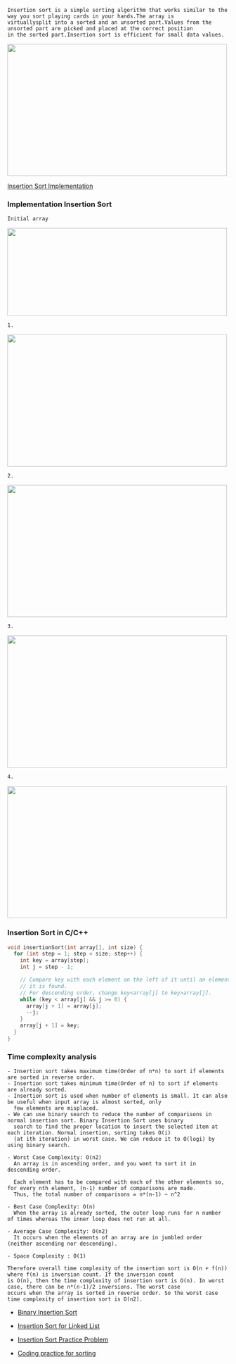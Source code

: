 ```
Insertion sort is a simple sorting algorithm that works similar to the way you sort playing cards in your hands.The array is 
virtuallysplit into a sorted and an unsorted part.Values from the unsorted part are picked and placed at the correct position 
in the sorted part.Insertion sort is efficient for small data values.
```
<img src="https://user-images.githubusercontent.com/59710234/171119362-3f4e7e6e-9ce5-4489-bc6f-4d5869fc8c87.png" width="500" height="300" />

[Insertion Sort Implementation](https://youtu.be/OGzPmgsI-pQ)

### Implementation Insertion Sort

```
Initial array
```
<img src="https://user-images.githubusercontent.com/59710234/171121587-4cbe9648-6c98-49f2-a775-d92d1fb6ef3a.png" width="500" height="200" />

```
1.
```

<img src="https://user-images.githubusercontent.com/59710234/171119573-6a365939-71a6-4032-be25-fcdcaf028c21.png" width="500" height="300" />

```
2.
```

<img src="https://user-images.githubusercontent.com/59710234/171121608-b110a141-bb54-46a1-837b-c0dff9dfc909.png" width="500" height="300" />

```
3.
```

<img src="https://user-images.githubusercontent.com/59710234/171121630-1f80eaa3-6193-4d7f-8a7f-e3a956a02672.png" width="500" height="300" />

```
4.
```

<img src="https://user-images.githubusercontent.com/59710234/171121647-8223610b-433d-475d-ab30-7d1733bb9872.png" width="500" height="300" />

### Insertion Sort in C/C++
```c++
void insertionSort(int array[], int size) {
  for (int step = 1; step < size; step++) {
    int key = array[step];
    int j = step - 1;

    // Compare key with each element on the left of it until an element smaller than
    // it is found.
    // For descending order, change key<array[j] to key>array[j].
    while (key < array[j] && j >= 0) {
      array[j + 1] = array[j];
      --j;
    }
    array[j + 1] = key;
  }
}
```
### Time complexity analysis
```
- Insertion sort takes maximum time(Order of n*n) to sort if elements are sorted in reverse order.
- Insertion sort takes minimum time(Order of n) to sort if elements are already sorted.
- Insertion sort is used when number of elements is small. It can also be useful when input array is almost sorted, only 
  few elements are misplaced.
- We can use binary search to reduce the number of comparisons in normal insertion sort. Binary Insertion Sort uses binary 
  search to find the proper location to insert the selected item at each iteration. Normal insertion, sorting takes O(i) 
  (at ith iteration) in worst case. We can reduce it to O(logi) by using binary search.
```
```
- Worst Case Complexity: O(n2) 
  An array is in ascending order, and you want to sort it in descending order. 
  
  Each element has to be compared with each of the other elements so, for every nth element, (n-1) number of comparisons are made.
  Thus, the total number of comparisons = n*(n-1) ~ n^2

- Best Case Complexity: O(n)
  When the array is already sorted, the outer loop runs for n number of times whereas the inner loop does not run at all.

- Average Case Complexity: O(n2) 
  It occurs when the elements of an array are in jumbled order (neither ascending nor descending).

- Space Complexity : O(1)
```
```
Therefore overall time complexity of the insertion sort is O(n + f(n)) where f(n) is inversion count. If the inversion count 
is O(n), then the time complexity of insertion sort is O(n). In worst case, there can be n*(n-1)/2 inversions. The worst case 
occurs when the array is sorted in reverse order. So the worst case time complexity of insertion sort is O(n2).
```

- [Binary Insertion Sort](https://www.geeksforgeeks.org/binary-insertion-sort/)
- [Insertion Sort for Linked List](https://www.geeksforgeeks.org/insertion-sort-for-singly-linked-list/)
- [Insertion Sort Practice Problem](https://practice.geeksforgeeks.org/problems/insertion-sort/1/)

- [Coding practice for sorting](https://practice.geeksforgeeks.org/explore?page=3&category[]=Sorting&sortBy=submissions)
